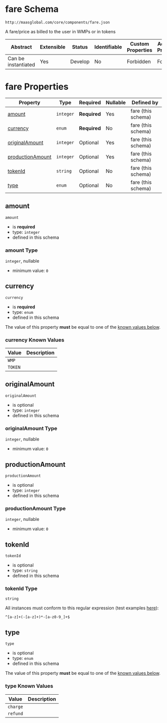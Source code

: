 # fare Schema

```
http://maasglobal.com/core/components/fare.json
```

A fare/price as billed to the user in WMPs or in tokens

| Abstract            | Extensible | Status  | Identifiable | Custom Properties | Additional Properties | Defined In                             |
| ------------------- | ---------- | ------- | ------------ | ----------------- | --------------------- | -------------------------------------- |
| Can be instantiated | Yes        | Develop | No           | Forbidden         | Forbidden             | [core/components/fare.json](fare.json) |

# fare Properties

| Property                              | Type      | Required     | Nullable | Defined by         |
| ------------------------------------- | --------- | ------------ | -------- | ------------------ |
| [amount](#amount)                     | `integer` | **Required** | Yes      | fare (this schema) |
| [currency](#currency)                 | `enum`    | **Required** | No       | fare (this schema) |
| [originalAmount](#originalamount)     | `integer` | Optional     | Yes      | fare (this schema) |
| [productionAmount](#productionamount) | `integer` | Optional     | Yes      | fare (this schema) |
| [tokenId](#tokenid)                   | `string`  | Optional     | No       | fare (this schema) |
| [type](#type)                         | `enum`    | Optional     | No       | fare (this schema) |

## amount

`amount`

- is **required**
- type: `integer`
- defined in this schema

### amount Type

`integer`, nullable

- minimum value: `0`

## currency

`currency`

- is **required**
- type: `enum`
- defined in this schema

The value of this property **must** be equal to one of the [known values below](#currency-known-values).

### currency Known Values

| Value   | Description |
| ------- | ----------- |
| `WMP`   |             |
| `TOKEN` |             |

## originalAmount

`originalAmount`

- is optional
- type: `integer`
- defined in this schema

### originalAmount Type

`integer`, nullable

- minimum value: `0`

## productionAmount

`productionAmount`

- is optional
- type: `integer`
- defined in this schema

### productionAmount Type

`integer`, nullable

- minimum value: `0`

## tokenId

`tokenId`

- is optional
- type: `string`
- defined in this schema

### tokenId Type

`string`

All instances must conform to this regular expression (test examples
[here](<https://regexr.com/?expression=%5E%5Ba-z%5D%2B(-%5Ba-z%5D%2B)*-%5Ba-z0-9_%5D%2B%24>)):

```regex
^[a-z]+(-[a-z]+)*-[a-z0-9_]+$
```

## type

`type`

- is optional
- type: `enum`
- defined in this schema

The value of this property **must** be equal to one of the [known values below](#type-known-values).

### type Known Values

| Value    | Description |
| -------- | ----------- |
| `charge` |             |
| `refund` |             |
